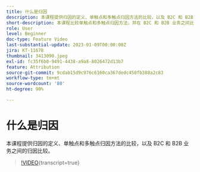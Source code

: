 ```yaml
---
title: 什么是归因
description: 本课程提供归因的定义、单触点和多触点归因方法的比较，以及 B2C 和 B2B 业务之间的归因比较。
short-description: 本课程比较单触点和多触点归因方法，并在 B2C 和 B2B 业务之间比较归因。
role: User
level: Beginner
doc-type: Feature Video
last-substantial-update: 2023-01-09T00:00:00Z
jira: KT-11678
thumbnail: 3413090.jpeg
exl-id: fc35f6b0-9491-4438-a9a8-8026472d13b7
feature: Attribution
source-git-commit: 9cdab15d9c976c6160ca367dedc458fb388a2c83
workflow-type: tm+mt
source-wordcount: '80'
ht-degree: 90%

---
```


# 什么是归因

本课程提供归因的定义、单触点和多触点归因方法的比较，以及 B2C 和 B2B 业务之间的归因比较。

>[!VIDEO](https://video.tv.adobe.com/v/3413090/?learn=on){transcript=true}

